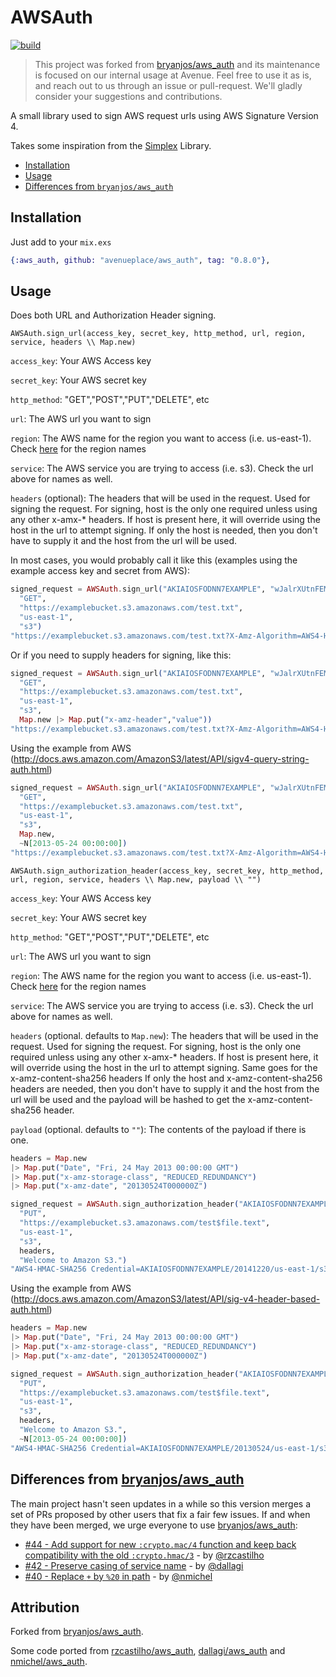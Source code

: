 AWSAuth
=======

[![build](https://github.com/avenueplace/aws_auth/actions/workflows/build.yml/badge.svg)](https://github.com/avenueplace/aws_auth/actions/workflows/build.yml)

> This project was forked from [bryanjos/aws_auth] and its maintenance is
> focused on our internal usage at Avenue. Feel free to use it as is, and reach
> out to us through an issue or pull-request. We'll gladly consider your
> suggestions and contributions.

A small library used to sign AWS request urls using AWS Signature Version 4.

Takes some inspiration from the [Simplex](https://github.com/adamkittelson/simplex) Library.

- [Installation](#installation)
- [Usage](#usage)
- [Differences from `bryanjos/aws_auth`](#differences-from-bryanjosaws_auth)

## Installation

Just add to your `mix.exs`

```elixir
{:aws_auth, github: "avenueplace/aws_auth", tag: "0.8.0"},
```

## Usage

Does both URL and Authorization Header signing.

`AWSAuth.sign_url(access_key, secret_key, http_method, url, region, service, headers \\ Map.new)`

`access_key`: Your AWS Access key

`secret_key`: Your AWS secret key

`http_method`: "GET","POST","PUT","DELETE", etc

`url`: The AWS url you want to sign

`region`: The AWS name for the region you want to access (i.e. us-east-1). Check [here](http://docs.aws.amazon.com/general/latest/gr/rande.html) for the region names

`service`: The AWS service you are trying to access (i.e. s3). Check the url above for names as well.

`headers` (optional): The headers that will be used in the request. Used for signing the request. For signing, host is the only one required unless using any other x-amx-* headers. If host is present here, it will override using the host in the url to attempt signing. If only the host is needed, then you don't have to supply it and the host from the url will be used.

In most cases, you would probably call it like this (examples using the example access key and secret from AWS):

```elixir
signed_request = AWSAuth.sign_url("AKIAIOSFODNN7EXAMPLE", "wJalrXUtnFEMI/K7MDENG/bPxRfiCYEXAMPLEKEY",
  "GET",
  "https://examplebucket.s3.amazonaws.com/test.txt",
  "us-east-1",
  "s3")
"https://examplebucket.s3.amazonaws.com/test.txt?X-Amz-Algorithm=AWS4-HMAC-SHA256&X-Amz-Credential=AKIAIOSFODNN7EXAMPLE%2F20141219%2Fus-east-1%2Fs3%2Faws4_request&X-Amz-Date=20141219T153739Z&X-Amz-Expires=86400&X-Amz-Signature=89d9f702dc8fb4fad2fd75bf07fc8468d60634f13234dd17e63835ed1fc324cd&X-Amz-SignedHeaders=host"
```

Or if you need to supply headers for signing, like this:

```elixir
signed_request = AWSAuth.sign_url("AKIAIOSFODNN7EXAMPLE", "wJalrXUtnFEMI/K7MDENG/bPxRfiCYEXAMPLEKEY",
  "GET",
  "https://examplebucket.s3.amazonaws.com/test.txt",
  "us-east-1",
  "s3",
  Map.new |> Map.put("x-amz-header","value"))
"https://examplebucket.s3.amazonaws.com/test.txt?X-Amz-Algorithm=AWS4-HMAC-SHA256&X-Amz-Credential=AKIAIOSFODNN7EXAMPLE%2F20141219%2Fus-east-1%2Fs3%2Faws4_request&X-Amz-Date=20141219T153646Z&X-Amz-Expires=86400&X-Amz-Signature=b05688cc482398bf2d6ff4068560b85b310a6bb24c5d21711b7099ab5e3df510&X-Amz-SignedHeaders=host,x-amx-header"
```

Using the example from AWS (http://docs.aws.amazon.com/AmazonS3/latest/API/sigv4-query-string-auth.html)

```elixir
signed_request = AWSAuth.sign_url("AKIAIOSFODNN7EXAMPLE", "wJalrXUtnFEMI/K7MDENG/bPxRfiCYEXAMPLEKEY",
  "GET",
  "https://examplebucket.s3.amazonaws.com/test.txt",
  "us-east-1",
  "s3",
  Map.new,
  ~N[2013-05-24 00:00:00])
"https://examplebucket.s3.amazonaws.com/test.txt?X-Amz-Algorithm=AWS4-HMAC-SHA256&X-Amz-Credential=AKIAIOSFODNN7EXAMPLE%2F20130524%2Fus-east-1%2Fs3%2Faws4_request&X-Amz-Date=20130524T000000Z&X-Amz-Expires=86400&X-Amz-Signature=aeeed9bbccd4d02ee5c0109b86d86835f995330da4c265957d157751f604d404&X-Amz-SignedHeaders=host"
```


`AWSAuth.sign_authorization_header(access_key, secret_key, http_method, url, region, service, headers \\ Map.new, payload \\ "")`

`access_key`: Your AWS Access key

`secret_key`: Your AWS secret key

`http_method`: "GET","POST","PUT","DELETE", etc

`url`: The AWS url you want to sign

`region`: The AWS name for the region you want to access (i.e. us-east-1). Check [here](http://docs.aws.amazon.com/general/latest/gr/rande.html) for the region names

`service`: The AWS service you are trying to access (i.e. s3). Check the url above for names as well.

`headers` (optional. defaults to `Map.new`): The headers that will be used in the request. Used for signing the request.
For signing, host is the only one required unless using any other x-amx-* headers.
If host is present here, it will override using the host in the url to attempt signing.
Same goes for the x-amz-content-sha256 headers
If only the host and x-amz-content-sha256 headers are needed, then you don't have to supply it and the host from the url will be used and
the payload will be hashed to get the x-amz-content-sha256 header.

`payload` (optional. defaults to `""`): The contents of the payload if there is one.


```elixir
headers = Map.new
|> Map.put("Date", "Fri, 24 May 2013 00:00:00 GMT")
|> Map.put("x-amz-storage-class", "REDUCED_REDUNDANCY")
|> Map.put("x-amz-date", "20130524T000000Z")

signed_request = AWSAuth.sign_authorization_header("AKIAIOSFODNN7EXAMPLE", "wJalrXUtnFEMI/K7MDENG/bPxRfiCYEXAMPLEKEY",
  "PUT",
  "https://examplebucket.s3.amazonaws.com/test$file.text",
  "us-east-1",
  "s3",
  headers,
  "Welcome to Amazon S3.")
"AWS4-HMAC-SHA256 Credential=AKIAIOSFODNN7EXAMPLE/20141220/us-east-1/s3/aws4_request,SignedHeaders=date;host;x-amz-content-sha256;x-amz-date;x-amz-storage-class,Signature=dddba55b1ae5cd9233e9dc8e43a0daf6e2e120bec86294b1d80d802cab8af258"
```

Using the example from AWS (http://docs.aws.amazon.com/AmazonS3/latest/API/sig-v4-header-based-auth.html)

```elixir
headers = Map.new
|> Map.put("Date", "Fri, 24 May 2013 00:00:00 GMT")
|> Map.put("x-amz-storage-class", "REDUCED_REDUNDANCY")
|> Map.put("x-amz-date", "20130524T000000Z")

signed_request = AWSAuth.sign_authorization_header("AKIAIOSFODNN7EXAMPLE", "wJalrXUtnFEMI/K7MDENG/bPxRfiCYEXAMPLEKEY",
  "PUT",
  "https://examplebucket.s3.amazonaws.com/test$file.text",
  "us-east-1",
  "s3",
  headers,
  "Welcome to Amazon S3.",
  ~N[2013-05-24 00:00:00])
"AWS4-HMAC-SHA256 Credential=AKIAIOSFODNN7EXAMPLE/20130524/us-east-1/s3/aws4_request,SignedHeaders=date;host;x-amz-content-sha256;x-amz-date;x-amz-storage-class,Signature=98ad721746da40c64f1a55b78f14c238d841ea1380cd77a1b5971af0ece108bd"
```

## Differences from [bryanjos/aws_auth]

The main project hasn't seen updates in a while so this version merges a set
of PRs proposed by other users that fix a fair few issues. If and when they have
been merged, we urge everyone to use [bryanjos/aws_auth]:

- [#44 - Add support for new `:crypto.mac/4` function and keep back compatibility with the old `:crypto.hmac/3`](https://github.com/bryanjos/aws_auth/pull/44) - by [@rzcastilho]
- [#42 - Preserve casing of service name](https://github.com/bryanjos/aws_auth/pull/42) - by [@dallagi]
- [#40 - Replace `+` by `%20` in path](https://github.com/bryanjos/aws_auth/pull/40) - by [@nmichel]

## Attribution

Forked from [bryanjos/aws_auth].

Some code ported from [rzcastilho/aws_auth], [dallagi/aws_auth] and
[nmichel/aws_auth].

[bryanjos/aws_auth]: https://github.com/bryanjos/aws_auth
[rzcastilho/aws_auth]: https://github.com/rzcastilho/aws_auth
[dallagi/aws_auth]: https://github.com/dallagi/aws_auth
[nmichel/aws_auth]: https://github.com/nmichel/aws_auth
[@rzcastilho]: https://github.com/rzcastilho
[@dallagi]: https://github.com/dallagi
[@nmichel]: https://github.com/nmichel
